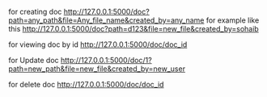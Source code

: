 for creating doc
http://127.0.0.1:5000/doc?path=any_path&file=Any_file_name&created_by=any_name
for example like this 
http://127.0.0.1:5000/doc?path=d123&file=new_file&created_by=sohaib

for viewing doc by id 
http://127.0.0.1:5000/doc/doc_id

for Update doc 
http://127.0.0.1:5000/doc/1?path=new_path&file=new_file&created_by=new_user

for delete doc
http://127.0.0.1:5000/doc/doc_id
